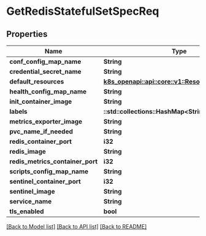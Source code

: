 # GetRedisStatefulSetSpecReq

## Properties

Name | Type | Description | Notes
------------ | ------------- | ------------- | -------------
**conf_config_map_name** | **String** |  | 
**credential_secret_name** | **String** |  | 
**default_resources** | [**k8s_openapi::api::core::v1::ResourceRequirements**](k8s_openapi::api::core::v1::ResourceRequirements.md) |  | 
**health_config_map_name** | **String** |  | 
**init_container_image** | **String** |  | 
**labels** | **::std::collections::HashMap<String, String>** |  | 
**metrics_exporter_image** | **String** |  | 
**pvc_name_if_needed** | **String** |  | 
**redis_container_port** | **i32** |  | 
**redis_image** | **String** |  | 
**redis_metrics_container_port** | **i32** |  | 
**scripts_config_map_name** | **String** |  | 
**sentinel_container_port** | **i32** |  | 
**sentinel_image** | **String** |  | 
**service_name** | **String** |  | 
**tls_enabled** | **bool** |  | 

[[Back to Model list]](../README.md#documentation-for-models) [[Back to API list]](../README.md#documentation-for-api-endpoints) [[Back to README]](../README.md)


